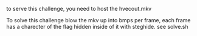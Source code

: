 to serve this challenge, you need to host the hvecout.mkv

To solve this challenge blow the mkv up into bmps per frame, each frame has a charecter of the flag hidden inside of it with steghide. see solve.sh
